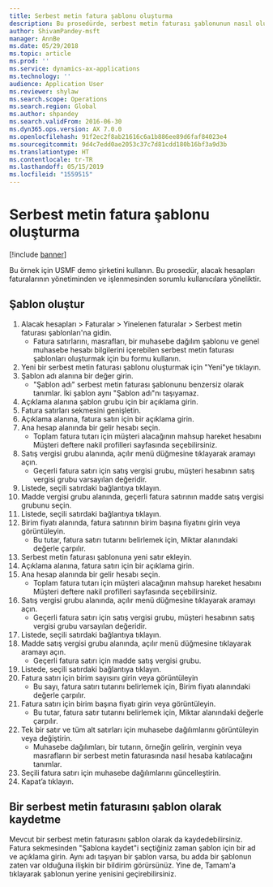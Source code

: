 ```yaml
---
title: Serbest metin fatura şablonu oluşturma
description: Bu prosedürde, serbest metin faturası şablonunun nasıl oluşturulduğu gösterilmektedir.
author: ShivamPandey-msft
manager: AnnBe
ms.date: 05/29/2018
ms.topic: article
ms.prod: ''
ms.service: dynamics-ax-applications
ms.technology: ''
audience: Application User
ms.reviewer: shylaw
ms.search.scope: Operations
ms.search.region: Global
ms.author: shpandey
ms.search.validFrom: 2016-06-30
ms.dyn365.ops.version: AX 7.0.0
ms.openlocfilehash: 91f2ec2f8ab21616c6a1b886ee89d6faf84023e4
ms.sourcegitcommit: 9d4c7edd0ae2053c37c7d81cdd180b16bf3a9d3b
ms.translationtype: HT
ms.contentlocale: tr-TR
ms.lasthandoff: 05/15/2019
ms.locfileid: "1559515"
---
```

# <a name="create-a-free-text-invoice-template"></a>Serbest metin fatura şablonu oluşturma

[!include [banner](../includes/banner.md)]

Bu örnek için USMF demo şirketini kullanın. Bu prosedür, alacak hesapları faturalarının yönetiminden ve işlenmesinden sorumlu kullanıcılara yöneliktir.

## <a name="create-a-template"></a>Şablon oluştur

1. Alacak hesapları > Faturalar > Yinelenen faturalar > Serbest metin faturası şablonları'na gidin.
    * Fatura satırlarını, masrafları, bir muhasebe dağılım şablonu ve genel muhasebe hesabı bilgilerini içerebilen serbest metin faturası şablonları oluşturmak için bu formu kullanın.  
2. Yeni bir serbest metin faturası şablonu oluşturmak için "Yeni"ye tıklayın.
3. Şablon adı alanına bir değer girin.
    * "Şablon adı" serbest metin faturası şablonunu benzersiz olarak tanımlar. İki şablon aynı "Şablon adı"nı taşıyamaz.  
4. Açıklama alanına şablon grubu için bir açıklama girin.
5. Fatura satırları sekmesini genişletin.
6. Açıklama alanına, fatura satırı için bir açıklama girin.
7. Ana hesap alanında bir gelir hesabı seçin.
    * Toplam fatura tutarı için müşteri alacağının mahsup hareket hesabını Müşteri deftere nakil profilleri sayfasında seçebilirsiniz.  
8. Satış vergisi grubu alanında, açılır menü düğmesine tıklayarak aramayı açın.
    * Geçerli fatura satırı için satış vergisi grubu, müşteri hesabının satış vergisi grubu varsayılan değeridir.  
9. Listede, seçili satırdaki bağlantıya tıklayın.
10. Madde vergisi grubu alanında, geçerli fatura satırının madde satış vergisi grubunu seçin.
11. Listede, seçili satırdaki bağlantıya tıklayın.
12. Birim fiyatı alanında, fatura satırının birim başına fiyatını girin veya görüntüleyin.
    * Bu tutar, fatura satırı tutarını belirlemek için, Miktar alanındaki değerle çarpılır.  
13. Serbest metin faturası şablonuna yeni satır ekleyin.
14. Açıklama alanına, fatura satırı için bir açıklama girin.
15. Ana hesap alanında bir gelir hesabı seçin.
    * Toplam fatura tutarı için müşteri alacağının mahsup hareket hesabını Müşteri deftere nakil profilleri sayfasında seçebilirsiniz.  
16. Satış vergisi grubu alanında, açılır menü düğmesine tıklayarak aramayı açın.
    * Geçerli fatura satırı için satış vergisi grubu, müşteri hesabının satış vergisi grubu varsayılan değeridir.  
17. Listede, seçili satırdaki bağlantıya tıklayın.
18. Madde satış vergisi grubu alanında, açılır menü düğmesine tıklayarak aramayı açın.
    * Geçerli fatura satırı için madde satış vergisi grubu.  
19. Listede, seçili satırdaki bağlantıya tıklayın.
20. Fatura satırı için birim sayısını girin veya görüntüleyin
    * Bu sayı, fatura satırı tutarını belirlemek için, Birim fiyatı alanındaki değerle çarpılır.  
21. Fatura satırı için birim başına fiyatı girin veya görüntüleyin. 
    * Bu tutar, fatura satır tutarını belirlemek için, Miktar alanındaki değerle çarpılır.  
22. Tek bir satır ve tüm alt satırları için muhasebe dağılımlarını görüntüleyin veya değiştirin.
    * Muhasebe dağılımları, bir tutarın, örneğin gelirin, verginin veya masrafların bir serbest metin faturasında nasıl hesaba katılacağını tanımlar.  
23. Seçili fatura satırı için muhasebe dağılımlarını güncelleştirin.
24. Kapat’a tıklayın.

## <a name="save-a-free-text-invoice-as-a-template"></a>Bir serbest metin faturasını şablon olarak kaydetme
Mevcut bir serbest metin faturasını şablon olarak da kaydedebilirsiniz. Fatura sekmesinden "Şablona kaydet"i seçtiğiniz zaman şablon için bir ad ve açıklama girin. Aynı adı taşıyan bir şablon varsa, bu adda bir şablonun zaten var olduğuna ilişkin bir bildirim görürsünüz. Yine de, Tamam'a tıklayarak şablonun yerine yenisini geçirebilirsiniz. 
